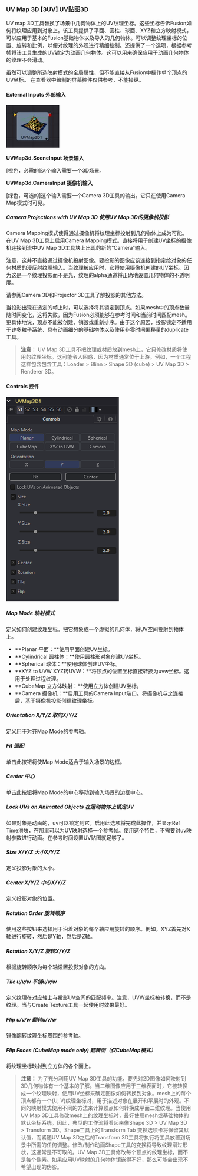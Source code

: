 ### UV Map 3D [3UV] UV贴图3D

UV map 3D工具替换了场景中几何物体上的UV纹理坐标。这些坐标告诉Fusion如何将纹理应用到对象上。该工具提供了平面、圆柱、球面、XYZ和立方映射模式，可以应用于基本的Fusion基础物体以及导入的几何物体。可以调整纹理坐标的位置、旋转和比例，以便对纹理的外观进行精细控制。还提供了一个选项，根据参考帧将该工具生成的UV锁定为动画几何物体。这可以用来确保应用于动画几何物体的纹理不会滑动。

虽然可以调整所选映射模式的全局属性，但不能直接从Fusion中操作单个顶点的UV坐标。
在查看器中绘制的屏幕控件仅供参考，不能操纵。

#### External Inputs 外部输入

 ![3UV_tile](images/3UV_tile.jpg)

**UVMap3d.SceneInput 场景输入** 

[橙色，必需的]这个输入需要一个3D场景。

**UVMap3d.CameraInput 摄像机输入** 

[绿色，可选的]这个输入需要一个Camera 3D工具的输出。它只在使用Camera Map模式时可见。

##### Camera Projections with UV Map 3D 使用UV Map 3D的摄像机投影

Camera Mapping模式使得通过摄像机将纹理坐标投射到几何物体上成为可能。在UV Map 3D工具上启用Camera Mapping模式。直接将用于创建UV坐标的摄像机连接到流中UV Map 3D工具块上出现的新的“Camera”输入。

注意，这并不直接通过摄像机投射图像。要投影的图像应该连接到指定给对象的任何材质的漫反射纹理输入。当纹理被应用时，它将使用摄像机创建的UV坐标。因为这是一个纹理投影而不是光，纹理的alpha通道将正确地设置几何物体的不透明度。

请参阅Camera 3D和Projector 3D工具了解投影的其他方法。

当投影出现在选定的帧上时，可以选择将其锁定到顶点。如果mesh中的顶点数量随时间变化，这将失败，因为Fusion必须能够在参考时间和当前时间匹配mesh。更具体地说，顶点不能被创建、销毁或重新排序。由于这个原因，投影锁定不适用于许多粒子系统、具有动画细分的基础物体以及使用非零时间偏移量的duplicate工具。

> **注意：** UV Map 3D工具不把纹理或材质放到mesh上，它只修改材质将使用的纹理坐标。这可能令人困惑，因为材质通常位于上游。例如，一个工程这样包含包含工具：Loader > Blinn > Shape 3D (cube) > UV Map 3D > Renderer 3D。

#### Controls 控件

![3UV_Controls](images/3UV_Controls.png)

##### Map Mode 映射模式

定义如何创建纹理坐标。把它想象成一个虚拟的几何体，将UV空间投射到物体上。

- **Planar 平面：**使用平面创建UV坐标。
- **Cylindrical 圆柱体：**使用圆柱形对象创建UV坐标。
- **Spherical 球体：**使用球体创建UV坐标。
- **XYZ to UVW XYZ转UVW：**将顶点的位置坐标直接转换为uvw坐标。这用于处理过程纹理。
- **CubeMap 立方体映射：**使用立方体创建UV坐标。
- **Camera 摄像机：**启用工具的Camera Input端口。将摄像机与之连接后，基于摄像机投影创建纹理坐标。

##### Orientation X/Y/Z 取向X/Y/Z

定义用于对齐Map Mode的参考轴。

##### Fit 适配

单击此按钮将使Map Mode适合于输入场景的边框。

##### Center 中心

单击此按钮将Map Mode的中心移动到输入场景的边框中心。

##### Lock UVs on Animated Objects 在运动物体上锁定UV

如果对象是动画的，uv可以锁定到它。启用此选项将完成此操作，并显示Ref Time滑块，在那里可以为UV映射选择一个参考帧。使用这个特性，不需要对uv映射参数进行动画。在参考时间设置UV贴图就足够了。

##### Size X/Y/Z 大小X/Y/Z

定义投影对象的大小。

##### Center X/Y/Z 中心X/Y/Z

定义投影对象的位置。

##### Rotation Order 旋转顺序

使用这些按钮来选择用于沿着对象的每个轴应用旋转的顺序。例如，XYZ首先对X轴进行旋转，然后是Y轴，然后是Z轴。

##### Rotation X/Y/Z 旋转X/Y/Z

根据旋转顺序为每个轴设置投影对象的方向。

##### Tile u/v/w 平铺u/v/w

定义纹理在对应轴上与投影UV空间的匹配频率。注意，UVW坐标被转换，而不是纹理。当与Create Texture工具一起使用时效果最好。

##### Flip u/v/w 翻转u/v/w

镜像翻转纹理坐标周围的参考轴。

##### Flip Faces (CubeMap mode only) 翻转面（仅CubeMap模式）

将纹理坐标映射到立方体的各个面上。

> **注意：** 为了充分利用UV Map 3D工具的功能，要先对2D图像如何映射到3D几何物体有一个基本的了解。当二维图像应用于三维表面时，它被转换成一个纹理映射，使用UV坐标来确定图像如何转换到对象。mesh上的每个顶点都有一个(U, V)纹理坐标对，用于描述对象在展开和平展时的外观。不同的映射模式使用不同的方法来计算顶点如何转换成平面二维纹理。当使用UV Map 3D工具修改mesh上的纹理坐标时，最好使用mesh或基础物体的默认坐标系统。因此，典型的工作流将看起来像Shape 3D > UV Map 3D > Transform 3D。Shape工具上的Transform Tab 变换选项卡将保留其默认值，而紧随UV Map 3D之后的Transform 3D工具将执行将工具放置到场景中所需的任何调整。修改/制作动画Shape工具的变换将导致纹理滑过形状，这通常是不可取的。UV Map 3D工具修改每个顶点的纹理坐标，而不是每个像素。如果应用UV映射的几何物体镶嵌得不好，那么可能会出现不希望出现的伪影。